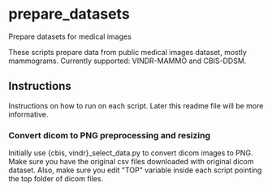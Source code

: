 # prepare_datasets
Prepare datasets for medical images

These scripts prepare data from public medical images dataset, mostly mammograms.
Currently supported: VINDR-MAMMO and CBIS-DDSM.

## Instructions
Instructions on how to run on each script.
Later this readme file will be more informative.

### Convert dicom to PNG preprocessing and resizing
Initially use {cbis, vindr}_select_data.py to convert dicom images to PNG. Make sure you have the original csv files downloaded with original dicom dataset. Also, make sure you edit "TOP" variable inside each script pointing the top folder of dicom files.
